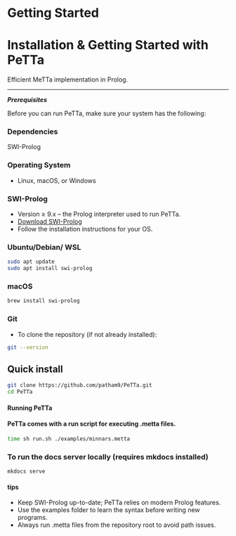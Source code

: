 # Getting Started
# Installation & Getting Started with PeTTa

Efficient MeTTa implementation in Prolog.

---

***Prerequisites***

Before you can run PeTTa, make sure your system has the following:
### Dependencies
SWI-Prolog

### Operating System
- Linux, macOS, or Windows

### SWI-Prolog
- Version ≥ 9.x – the Prolog interpreter used to run PeTTa.
- [Download SWI-Prolog](https://www.swi-prolog.org/Download.html)
- Follow the installation instructions for your OS.

### Ubuntu/Debian/ WSL

```bash
sudo apt update
sudo apt install swi-prolog
```
### macOS
```bash 
brew install swi-prolog
```
### Git
- To clone the repository (if not already installed):

```bash
git --version

```

## Quick install
```bash
git clone https://github.com/patham9/PeTTa.git
cd PeTTa
```
#### Running PeTTa

#### PeTTa comes with a run script for executing .metta files.

```bash
time sh run.sh ./examples/minnars.metta
```


### To run the docs server locally (requires mkdocs installed)
```
mkdocs serve
```

#### tips
- Keep SWI-Prolog up-to-date; PeTTa relies on modern Prolog features.
- Use the examples folder to learn the syntax before writing new programs.
- Always run .metta files from the repository root to avoid path issues.
